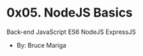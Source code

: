 0x05. NodeJS Basics
===================

Back-end JavaScript ES6 NodeJS ExpressJS

-   By: Bruce Mariga